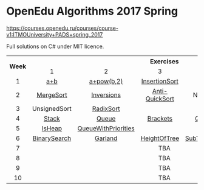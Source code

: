 # OpenEdu Algorithms 2017 Spring
https://courses.openedu.ru/courses/course-v1:ITMOUniversity+PADS+spring_2017

Full solutions on C# under MIT licence.
<table cellpadding=0 align="center">
  <tr>
    <th rowspan=2>Week</th>
    <th colspan=6>Exercises</th>
  </tr>
  <tr align="center">
    <td>1</td>
    <td>2</td>
    <td>3</td>
    <td>4</td>
    <td>5</td>
    <td>6</td>
  <tr align="center">
    <td>1</td>
    <td><a href="https://github.com/Sparin/OpenEdu-Algorithms-2017-Spring/tree/master/W01E01-a%2Bb">a+b</a></td>
    <td><a href="https://github.com/Sparin/OpenEdu-Algorithms-2017-Spring/tree/master/W01E02-a%2Bpow(b%2C2)">a+pow(b,2)</a></td>
    <td><a href="https://github.com/Sparin/OpenEdu-Algorithms-2017-Spring/tree/master/W01E03-InsertionSort">InsertionSort</a></td>
    <td><a href="https://github.com/Sparin/OpenEdu-Algorithms-2017-Spring/tree/master/W01E04-Sortland">Sortland</a></td>
    <td><a href="https://github.com/Sparin/OpenEdu-Algorithms-2017-Spring/tree/master/W01E05-Swap">Swap</a></td>
    <td></td>    
  </tr>
  <tr align="center">
    <td>2</td>
    <td><a href="https://github.com/Sparin/OpenEdu-Algorithms-2017-Spring/tree/master/W02E01-MergeSort">MergeSort</a></td>
    <td><a href="https://github.com/Sparin/OpenEdu-Algorithms-2017-Spring/tree/master/W02E02-Inversions">Inversions</a></td>
    <td><a href="https://github.com/Sparin/OpenEdu-Algorithms-2017-Spring/tree/master/W02E03-Anti-QuickSort">Anti-QuickSort</a></td>
    <td>NthElement</td>
    <td><a href="https://github.com/Sparin/OpenEdu-Algorithms-2017-Spring/tree/master/W02E05-Scarecrow">Scarecrow</a></td>
    <td></td>
  </tr>
  <tr align="center">
    <td>3</td>    
    <td>UnsignedSort</td>
    <td><a href="https://github.com/Sparin/OpenEdu-Algorithms-2017-Spring/tree/master/W03E02-RadixSort">RadixSort</a></td>
    <td colspan=4></td>
  </tr>
  <tr align="center">
    <td>4</td>
    <td><a href="https://github.com/Sparin/OpenEdu-Algorithms-2017-Spring/tree/master/W04E01-Stack">Stack</a></td>
    <td><a href="https://github.com/Sparin/OpenEdu-Algorithms-2017-Spring/tree/master/W04E02-Queue">Queue</a></td>
    <td><a href="https://github.com/Sparin/OpenEdu-Algorithms-2017-Spring/tree/master/W04E03-Brackets">Brackets</a></td>
    <td><a href="https://github.com/Sparin/OpenEdu-Algorithms-2017-Spring/tree/master/W04E04-QueueMin">QueueMin</a></td>
    <td><a href="https://github.com/Sparin/OpenEdu-Algorithms-2017-Spring/tree/master/W04E05-Quack">Quack</a></td>
    <td><a href="https://github.com/Sparin/OpenEdu-Algorithms-2017-Spring/tree/master/W04E06-Postfix">Postfix</a></td>
  </tr>
  <tr align="center">
    <td>5</td>
    <td><a href="https://github.com/Sparin/OpenEdu-Algorithms-2017-Spring/tree/master/W05E01-IsHeap">IsHeap</a></td>
    <td><a href="https://github.com/Sparin/OpenEdu-Algorithms-2017-Spring/tree/master/W05E02-QueueWithPriorities">QueueWithPriorities</a></td>
    <td colspan=4></td>
  </tr>
  <tr align="center">
    <td>6</td>
    <td><a href="https://github.com/Sparin/OpenEdu-Algorithms-2017-Spring/tree/master/W06E01-BinarySearch">BinarySearch</a></td>
    <td><a href="https://github.com/Sparin/OpenEdu-Algorithms-2017-Spring/tree/master/W06E02-Garland">Garland</a></td>
    <td><a href="https://github.com/Sparin/OpenEdu-Algorithms-2017-Spring/tree/master/W06E03-HeightOfTree">HeightOfTree</a></td>
    <td><a href="https://github.com/Sparin/OpenEdu-Algorithms-2017-Spring/tree/master/W06E04-SubTreeRemover">SubTreeRemover</a></td>
    <td>Checking</td>
    <td></td>
  </tr>
  <tr align="center">
    <td>7</td>
    <td colspan=6>TBA</td>
  </tr>
  <tr align="center">
    <td>8</td>
    <td colspan=6>TBA</td>
  </tr>
  <tr align="center">
    <td>9</td>
    <td colspan=6>TBA</td>
  </tr>
  <tr align="center">
    <td>10</td>
    <td colspan=6>TBA</td>
  </tr>
</table>
